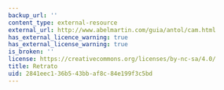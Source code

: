 ```yaml
---
backup_url: ''
content_type: external-resource
external_url: http://www.abelmartin.com/guia/antol/cam.html
has_external_licence_warning: true
has_external_license_warning: true
is_broken: ''
license: https://creativecommons.org/licenses/by-nc-sa/4.0/
title: Retrato
uid: 2841eec1-36b5-43bb-af8c-84e199f3c5bd
---
```

